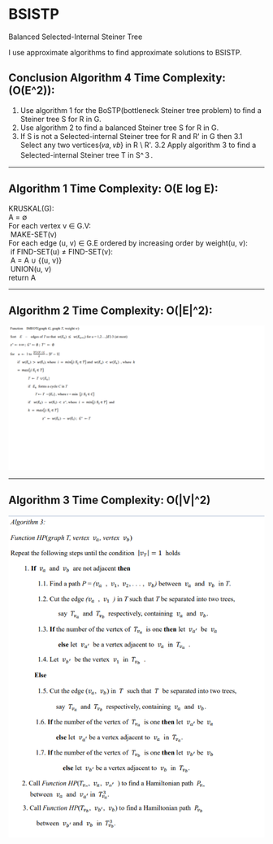 # BSISTP
Balanced Selected-Internal Steiner Tree

I use approximate algorithms to find approximate solutions to BSISTP.

## Conclusion Algorithm 4 Time Complexity: (O(E^2)):

1. Use algorithm 1 for the BoSTP(bottleneck Steiner tree problem) to find a Steiner tree S for R in G.
2. Use algorithm 2 to find a balanced Steiner tree S for R in G.
3. If S is not a Selected-internal Steiner tree for R and R' in G 
   then
	3.1 Select any two vertices{𝑣𝑎, 𝑣𝑏} in R \ R'.
	3.2 Apply algorithm 3 to find a Selected-internal Steiner tree T in S^３.
---

## Algorithm 1 Time Complexity: O(E log E):
KRUSKAL(G):<br>
A = ∅<br>
For each vertex v ∈ G.V:<br>
	&nbsp;MAKE-SET(v)<br>
For each edge (u, v) ∈ G.E ordered by increasing order by weight(u, v):<br>
	&nbsp;if FIND-SET(u) ≠ FIND-SET(v):<br>
	&nbsp;A = A ∪ {(u, v)}<br>
	&nbsp;UNION(u, v)<br>
return A<br>

---
## Algorithm 2 Time Complexity: O(|E|^2):

![](https://github.com/WenHsuanYu/BSISTP/blob/main/pic/alg2.png)

---
## Algorithm 3 Time Complexity: O(|V|^2)
![](https://github.com/WenHsuanYu/BSISTP/blob/main/pic/alg3.png)

